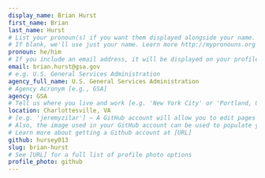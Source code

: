 ```yaml
---
display_name: Brian Hurst
first_name: Brian
last_name: Hurst
# List your pronoun(s) if you want them displayed alongside your name.
# If blank, we'll use just your name. Learn more http://mypronouns.org
pronoun: he/him
# If you include an email address, it will be displayed on your profile page
email: brian.hurst@gsa.gov
# e.g. U.S. General Services Administration
agency_full_name: U.S. General Services Administration
# Agency Acronym [e.g., GSA]
agency: GSA
# Tell us where you live and work [e.g. 'New York City' or 'Portland, OR']
location: Charlottesville, VA
# [e.g. 'jeremyzilar'] — A GitHub account will allow you to edit pages on Digital.gov.
# Also, the image used in your GitHub account can be used to populate your digital.gov profile photo.
# Learn more about getting a Github account at [URL]
github: hursey013
slug: brian-hurst
# See [URL] for a full list of profile photo options
profile_photo: github
---
```

